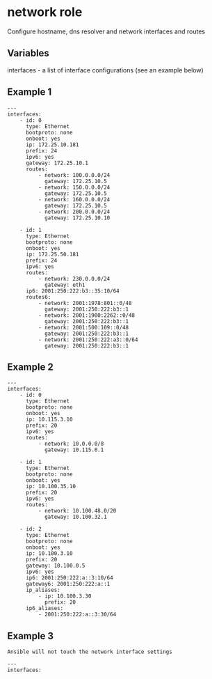 # network role

Configure hostname, dns resolver and network interfaces and routes

## Variables

interfaces - a list of interface configurations (see an example below)

## Example 1

    ---
    interfaces:
        - id: 0
          type: Ethernet
          bootproto: none
          onboot: yes
          ip: 172.25.10.181
          prefix: 24
          ipv6: yes
          gateway: 172.25.10.1
          routes:
              - network: 100.0.0.0/24
                gateway: 172.25.10.5
              - network: 150.0.0.0/24
                gateway: 172.25.10.5
              - network: 160.0.0.0/24
                gateway: 172.25.10.5
              - network: 200.0.0.0/24
                gateway: 172.25.10.10

        - id: 1
          type: Ethernet
          bootproto: none
          onboot: yes
          ip: 172.25.50.181
          prefix: 24
          ipv6: yes
          routes:
              - network: 230.0.0.0/24
                gateway: eth1
          ip6: 2001:250:222:b3::35:10/64
          routes6:
              - network: 2001:1978:801::0/48
                gateway: 2001:250:222:b3::1
              - network: 2001:1900:2262::0/48
                gateway: 2001:250:222:b3::1
              - network: 2001:500:109::0/48
                gateway: 2001:250:222:b3::1
              - network: 2001:250:222:a3::0/64
                gateway: 2001:250:222:b3::1

## Example 2

    ---
    interfaces:
        - id: 0
          type: Ethernet
          bootproto: none
          onboot: yes
          ip: 10.115.3.10
          prefix: 20
          ipv6: yes
          routes:
              - network: 10.0.0.0/8
                gateway: 10.115.0.1

        - id: 1
          type: Ethernet
          bootproto: none
          onboot: yes
          ip: 10.100.35.10
          prefix: 20
          ipv6: yes
          routes:
              - network: 10.100.48.0/20
                gateway: 10.100.32.1

        - id: 2
          type: Ethernet
          bootproto: none
          onboot: yes
          ip: 10.100.3.10
          prefix: 20
          gateway: 10.100.0.5
          ipv6: yes
          ip6: 2001:250:222:a::3:10/64 
          gateway6: 2001:250:222:a::1
          ip_aliases:
              - ip: 10.100.3.30
                prefix: 20
          ip6_aliases:
              - 2001:250:222:a::3:30/64



## Example 3

    Ansible will not touch the network interface settings

    ---
    interfaces:


